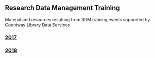 ## Research Data Management Training
Material and resources resulting from RDM training events supported by Countway Library Data Services

### [2017](https://github.com/Countway-Library/Data-Management/tree/master/2017)
### [2018](https://github.com/Countway-Library/Data-Management/tree/master/2018)
